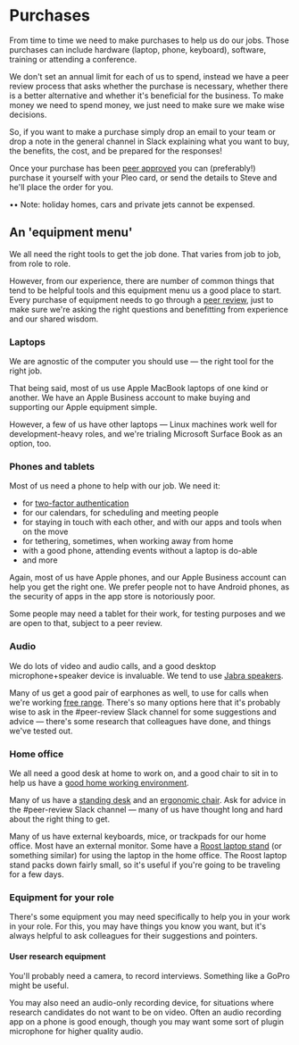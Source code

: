 # Purchases

From time to time we need to make purchases to help us do our jobs. Those purchases can include hardware \(laptop, phone, keyboard\), software, training or attending a conference.

We don't set an annual limit for each of us to spend, instead we have a peer review process that asks whether the purchase is necessary, whether there is a better alternative and whether it's beneficial for the business. To make money we need to spend money, we just need to make sure we make wise decisions.

So, if you want to make a purchase simply drop an email to your team or drop a note in the general channel in Slack explaining what you want to buy, the benefits, the cost, and be prepared for the responses!

Once your purchase has been [peer approved](peer-reviews.md) you can \(preferably!\) purchase it yourself with your Pleo card, or send the details to Steve and he'll place the order for you.

•• Note: holiday homes, cars and private jets cannot be expensed.



## An 'equipment menu'

We all need the right tools to get the job done. That varies from job to job, from role to role.

However, from our experience, there are number of common things that tend to be helpful tools and this equipment menu us a good place to start. Every purchase of equipment needs to go through a [peer review](peer-reviews.md), just to make sure we're asking the right questions and benefitting from experience and our shared wisdom.

### Laptops

We are agnostic of the computer you should use — the right tool for the right job.

That being said, most of us use Apple MacBook laptops of one kind or another. We have an Apple Business account to make buying and supporting our Apple equipment simple.

However, a few of us have other laptops — Linux machines work well for development-heavy roles, and we're trialing Microsoft Surface Book as an option, too.

### Phones and tablets

Most of us need a phone to help with our job. We need it: 

* for [two-factor authentication](security-policy/two-factor-authentication-2fa.md)
* for our calendars, for scheduling and meeting people
* for staying in touch with each other, and with our apps and tools when on the move
* for tethering, sometimes, when working away from home
* with a good phone, attending events without a laptop is do-able
* and more

Again, most of us have Apple phones, and our Apple Business account can help you get the right one. We prefer people not to have Android phones, as the security of apps in the app store is notoriously poor.

Some people may need a tablet for their work, for testing purposes and we are open to that, subject to a peer review.

### Audio

We do lots of video and audio calls, and a good desktop microphone+speaker device is invaluable. We tend to use [Jabra speakers](https://www.jabra.co.uk/business/speakerphones/jabra-speak-series).

Many of us get a good pair of earphones as well, to use for calls when we're working [free range](https://blog.weareconvivio.com/free-range-working-an-introduction-27eb178db97c). There's so many options here that it's probably wise to ask in the \#peer-review Slack channel for some suggestions and advice — there's some research that colleagues have done, and things we've tested out.

### Home office

We all need a good desk at home to work on, and a good chair to sit in to help us have a [good home working environment](your-home-working-environment.md).

Many of us have a [standing desk](https://www.ajproducts.co.uk/office-conference/office-furniture/standing-desks/459335.wf) and an [ergonomic chair](https://www.ajproducts.co.uk/office-conference/office-furniture/office-chairs/459355.wf). Ask for advice in the \#peer-review Slack channel — many of us have thought long and hard about the right thing to get.

Many of us have external keyboards, mice, or trackpads for our home office. Most have an external monitor. Some have a [Roost laptop stand](https://www.therooststand.com/) \(or something similar\) for using the laptop in the home office. The Roost laptop stand packs down fairly small, so it's useful if you're going to be traveling for a few days.

### Equipment for your role

There's some equipment you may need specifically to help you in your work in your role. For this, you may have things you know you want, but it's always helpful to ask colleagues for their suggestions and pointers.

#### User research equipment

You'll probably need a camera, to record interviews. Something like a GoPro might be useful.

You may also need an audio-only recording device, for situations where research candidates do not want to be on video. Often an audio recording app on a phone is good enough, though you may want some sort of plugin microphone for higher quality audio.

